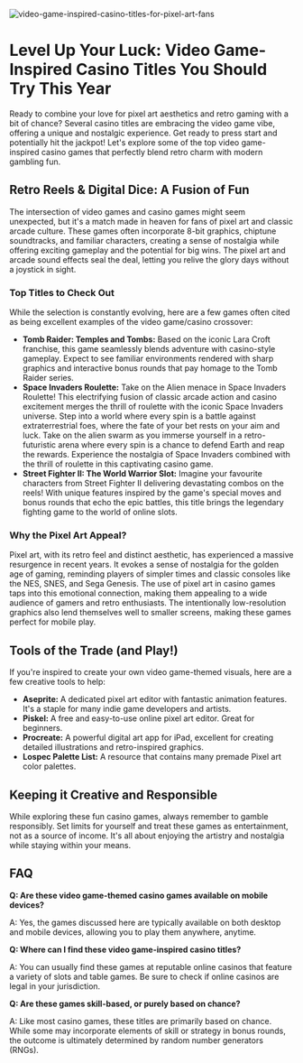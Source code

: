 ![video-game-inspired-casino-titles-for-pixel-art-fans](https://images.pexels.com/photos/33459297/pexels-photo-33459297.jpeg?auto=compress&cs=tinysrgb&fit=crop&h=627&w=1200)

# Level Up Your Luck: Video Game-Inspired Casino Titles You Should Try This Year

Ready to combine your love for pixel art aesthetics and retro gaming with a bit of chance? Several casino titles are embracing the video game vibe, offering a unique and nostalgic experience. Get ready to press start and potentially hit the jackpot! Let's explore some of the top video game-inspired casino games that perfectly blend retro charm with modern gambling fun.

## Retro Reels & Digital Dice: A Fusion of Fun

The intersection of video games and casino games might seem unexpected, but it's a match made in heaven for fans of pixel art and classic arcade culture. These games often incorporate 8-bit graphics, chiptune soundtracks, and familiar characters, creating a sense of nostalgia while offering exciting gameplay and the potential for big wins. The pixel art and arcade sound effects seal the deal, letting you relive the glory days without a joystick in sight.

### Top Titles to Check Out

While the selection is constantly evolving, here are a few games often cited as being excellent examples of the video game/casino crossover:

*   **Tomb Raider: Temples and Tombs:** Based on the iconic Lara Croft franchise, this game seamlessly blends adventure with casino-style gameplay. Expect to see familiar environments rendered with sharp graphics and interactive bonus rounds that pay homage to the Tomb Raider series.
*   **Space Invaders Roulette:** Take on the Alien menace in Space Invaders Roulette! This electrifying fusion of classic arcade action and casino excitement merges the thrill of roulette with the iconic Space Invaders universe. Step into a world where every spin is a battle against extraterrestrial foes, where the fate of your bet rests on your aim and luck. Take on the alien swarm as you immerse yourself in a retro-futuristic arena where every spin is a chance to defend Earth and reap the rewards. Experience the nostalgia of Space Invaders combined with the thrill of roulette in this captivating casino game.
*   **Street Fighter II: The World Warrior Slot:** Imagine your favourite characters from Street Fighter II delivering devastating combos on the reels! With unique features inspired by the game's special moves and bonus rounds that echo the epic battles, this title brings the legendary fighting game to the world of online slots.

### Why the Pixel Art Appeal?

Pixel art, with its retro feel and distinct aesthetic, has experienced a massive resurgence in recent years. It evokes a sense of nostalgia for the golden age of gaming, reminding players of simpler times and classic consoles like the NES, SNES, and Sega Genesis. The use of pixel art in casino games taps into this emotional connection, making them appealing to a wide audience of gamers and retro enthusiasts. The intentionally low-resolution graphics also lend themselves well to smaller screens, making these games perfect for mobile play.

## Tools of the Trade (and Play!)

If you're inspired to create your own video game-themed visuals, here are a few creative tools to help:

*   **Aseprite:** A dedicated pixel art editor with fantastic animation features. It's a staple for many indie game developers and artists.
*   **Piskel:** A free and easy-to-use online pixel art editor. Great for beginners.
*   **Procreate:** A powerful digital art app for iPad, excellent for creating detailed illustrations and retro-inspired graphics.
*   **Lospec Palette List:** A resource that contains many premade Pixel art color palettes.

## Keeping it Creative and Responsible

While exploring these fun casino games, always remember to gamble responsibly. Set limits for yourself and treat these games as entertainment, not as a source of income. It's all about enjoying the artistry and nostalgia while staying within your means.

## FAQ

**Q: Are these video game-themed casino games available on mobile devices?**

A: Yes, the games discussed here are typically available on both desktop and mobile devices, allowing you to play them anywhere, anytime.

**Q: Where can I find these video game-inspired casino titles?**

A: You can usually find these games at reputable online casinos that feature a variety of slots and table games. Be sure to check if online casinos are legal in your jurisdiction.

**Q: Are these games skill-based, or purely based on chance?**

A: Like most casino games, these titles are primarily based on chance. While some may incorporate elements of skill or strategy in bonus rounds, the outcome is ultimately determined by random number generators (RNGs).
